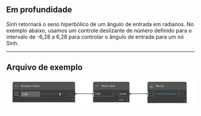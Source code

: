 ## Em profundidade
Sinh retornará o seno hiperbólico de um ângulo de entrada em radianos. No exemplo abaixo, usamos um controle deslizante de número definido para o intervalo de -6,28 a 6,28 para controlar o ângulo de entrada para um nó Sinh.
___
## Arquivo de exemplo

![Sinh](./DSCore.Math.Sinh_img.jpg)

